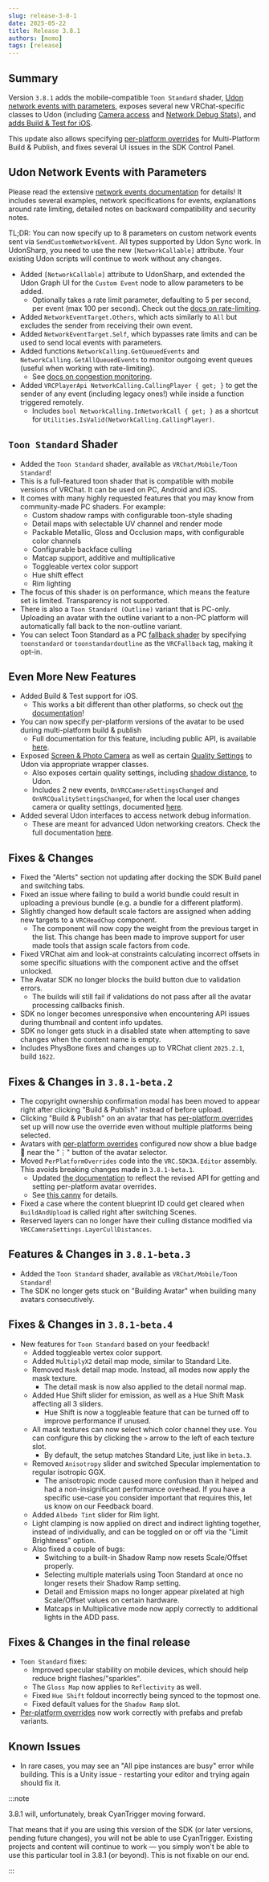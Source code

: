 ```yaml
---
slug: release-3-8-1
date: 2025-05-22
title: Release 3.8.1
authors: [momo]
tags: [release]
---
```

## Summary

Version `3.8.1` adds the mobile-compatible `Toon Standard` shader, [Udon network events with parameters](/worlds/udon/networking/events/#sending-events-with-parameters), exposes several new VRChat-specific classes to Udon (including [Camera access](/worlds/udon/vrc-graphics/vrc-camera-settings) and [Network Debug Stats](/worlds/udon/networking/network-stats)), and [adds Build & Test for iOS](/platforms/iOS/build-test-mobile).

This update also allows specifying [per-platform overrides](/avatars/per-platform-avatar-overrides) for Multi-Platform Build & Publish, and fixes several UI issues in the SDK Control Panel.

<!--truncate-->

## Udon Network Events with Parameters

Please read the extensive [network events documentation](/worlds/udon/networking/events) for details! It includes several examples, network specifications for events, explanations around rate limiting, detailed notes on backward compatibility and security notes.

TL;DR: You can now specify up to 8 parameters on custom network events sent via `SendCustomNetworkEvent`. All types supported by Udon Sync work. In UdonSharp, you need to use the new `[NetworkCallable]` attribute. Your existing Udon scripts will continue to work without any changes.

- Added `[NetworkCallable]` attribute to UdonSharp, and extended the Udon Graph UI for the `Custom Event` node to allow parameters to be added.
    - Optionally takes a rate limit parameter, defaulting to 5 per second, per event (max 100 per second). Check out the [docs on rate-limiting](/worlds/udon/networking/events#rate-limiting).
- Added `NetworkEventTarget.Others`, which acts similarly to `All` but excludes the sender from receiving their own event.
- Added `NetworkEventTarget.Self`, which bypasses rate limits and can be used to send local events with parameters.
- Added functions `NetworkCalling.GetQueuedEvents` and `NetworkCalling.GetAllQueuedEvents` to monitor outgoing event queues (useful when working with rate-limiting).
    - See [docs on congestion monitoring](/worlds/udon/networking/events#congestion-monitoring).
- Added `VRCPlayerApi NetworkCalling.CallingPlayer { get; }` to get the sender of any event (including legacy ones!) while inside a function triggered remotely.
    - Includes `bool NetworkCalling.InNetworkCall { get; }` as a shortcut for `Utilities.IsValid(NetworkCalling.CallingPlayer)`.


## `Toon Standard` Shader

- Added the `Toon Standard` shader, available as `VRChat/Mobile/Toon Standard`!
- This is a full-featured toon shader that is compatible with mobile versions of VRChat. It can be used on PC, Android and iOS.
- It comes with many highly requested features that you may know from community-made PC shaders. For example:
   - Custom shadow ramps with configurable toon-style shading
   - Detail maps with selectable UV channel and render mode
   - Packable Metallic, Gloss and Occlusion maps, with configurable color channels
   - Configurable backface culling
   - Matcap support, additive and multiplicative
   - Toggleable vertex color support
   - Hue shift effect
   - Rim lighting
- The focus of this shader is on performance, which means the feature set is limited. Transparency is not supported.
- There is also a `Toon Standard (Outline)` variant that is PC-only. Uploading an avatar with the outline variant to a non-PC platform will automatically fall back to the non-outline variant.
- You can select Toon Standard as a PC [fallback shader](https://creators.vrchat.com/avatars/shader-fallback-system/) by specifying `toonstandard` or `toonstandardoutline` as the `VRCFallback` tag, making it opt-in.


## Even More New Features

- Added Build & Test support for iOS.
    - This works a bit different than other platforms, so check out [the documentation](/platforms/iOS/build-test-mobile)!
- You can now specify per-platform versions of the avatar to be used during multi-platform build & publish
    - Full documentation for this feature, including public API, is available [here](/avatars/per-platform-avatar-overrides).
- Exposed [Screen & Photo Camera](/worlds/udon/vrc-graphics/vrc-camera-settings) as well as certain [Quality Settings](/worlds/udon/vrc-graphics/vrc-quality-settings) to Udon via appropriate wrapper classes.
    - Also exposes certain quality settings, including [shadow distance](/worlds/udon/vrc-graphics/vrc-quality-settings#shadow-distance), to Udon.
    - Includes 2 new events, `OnVRCCameraSettingsChanged` and `OnVRCQualitySettingsChanged`, for when the local user changes camera or quality settings, documented [here](/worlds/udon/graph/event-nodes/#onvrccamerasettingschanged).
- Added several Udon interfaces to access network debug information.
    - These are meant for advanced Udon networking creators. Check the full documentation [here](/worlds/udon/networking/network-stats).


## Fixes & Changes

- Fixed the "Alerts" section not updating after docking the SDK Build panel and switching tabs.
- Fixed an issue where failing to build a world bundle could result in uploading a previous bundle (e.g. a bundle for a different platform).
- Slightly changed how default scale factors are assigned when adding new targets to a `VRCHeadChop` component.
    - The component will now copy the weight from the previous target in the list. This change has been made to improve support for user made tools that assign scale factors from code.
- Fixed VRChat aim and look-at constraints calculating incorrect offsets in some specific situations with the component active and the offset unlocked.
- The Avatar SDK no longer blocks the build button due to validation errors.
    - The builds will still fail if validations do not pass after all the avatar processing callbacks finish.
- SDK no longer becomes unresponsive when encountering API issues during thumbnail and content info updates.
- SDK no longer gets stuck in a disabled state when attempting to save changes when the content name is empty.
- Includes PhysBone fixes and changes up to VRChat client `2025.2.1`, build `1622`.


## Fixes & Changes in `3.8.1-beta.2`

- The copyright ownership confirmation modal has been moved to appear right after clicking "Build & Publish" instead of before upload.
- Clicking "Build & Publish" on an avatar that has [per-platform overrides](/avatars/per-platform-avatar-overrides) set up will now use the override even without multiple platforms being selected.
- Avatars with [per-platform overrides](/avatars/per-platform-avatar-overrides) configured now show a blue badge 🔵 near the "⋮" button of the avatar selector.
- Moved `PerPlatformOverrides` code into the `VRC.SDK3A.Editor` assembly. This avoids breaking changes made in `3.8.1-beta.1`.
    - Updated [the documentation](/avatars/per-platform-avatar-overrides) to reflect the revised API for getting and setting per-platform avatar overrides.
    - See [this canny](https://feedback.vrchat.com/open-beta/p/vrcsdk-381-beta1-vrcsdk-381-beta1-has-breaking-changes-for-ivrcsdkavatarbuildera) for details.
- Fixed a case where the content blueprint ID could get cleared when `BuildAndUpload` is called right after switching Scenes.
- Reserved layers can no longer have their culling distance modified via `VRCCameraSettings.LayerCullDistances`.


## Features & Changes in `3.8.1-beta.3`

- Added the `Toon Standard` shader, available as `VRChat/Mobile/Toon Standard`!
- The SDK no longer gets stuck on "Building Avatar" when building many avatars consecutively.


## Fixes & Changes in `3.8.1-beta.4`

- New features for `Toon Standard` based on your feedback!
    - Added toggleable vertex color support.
    - Added `MultiplyX2` detail map mode, similar to Standard Lite.
    - Removed `Mask` detail map mode. Instead, all modes now apply the mask texture.
        - The detail mask is now also applied to the detail normal map.
    - Added Hue Shift slider for emission, as well as a Hue Shift Mask affecting all 3 sliders.
        - Hue Shift is now a toggleable feature that can be turned off to improve performance if unused.
    - All mask textures can now select which color channel they use. You can configure this by clicking the `>` arrow to the left of each texture slot.
        - By default, the setup matches Standard Lite, just like in `beta.3`.
    - Removed `Anisotropy` slider and switched Specular implementation to regular isotropic GGX.
        - The anisotropic mode caused more confusion than it helped and had a non-insignificant performance overhead. If you have a specific use-case you consider important that requires this, let us know on our Feedback board.
    - Added `Albedo Tint` slider for Rim light.
    - Light clamping is now applied on direct and indirect lighting together, instead of individually, and can be toggled on or off via the "Limit Brightness" option.
    - Also fixed a couple of bugs:
        - Switching to a built-in Shadow Ramp now resets Scale/Offset properly.
        - Selecting multiple materials using Toon Standard at once no longer resets their Shadow Ramp setting.
        - Detail and Emission maps no longer appear pixelated at high Scale/Offset values on certain hardware.
        - Matcaps in Multiplicative mode now apply correctly to additional lights in the ADD pass.


## Fixes & Changes in the final release

- `Toon Standard` fixes:
    - Improved specular stability on mobile devices, which should help reduce bright flashes/"sparkles".
    - The `Gloss Map` now applies to `Reflectivity` as well.
    - Fixed `Hue Shift` foldout incorrectly being synced to the topmost one.
    - Fixed default values for the `Shadow Ramp` slot.
- [Per-platform overrides](/avatars/per-platform-avatar-overrides) now work correctly with prefabs and prefab variants.


## Known Issues

- In rare cases, you may see an "All pipe instances are busy" error while building. This is a Unity issue - restarting your editor and trying again should fix it.

:::note

3.8.1 will, unfortunately, break CyanTrigger moving forward.

That means that if you are using this version of the SDK (or later versions, pending future changes), you will not be able to use CyanTrigger. Existing projects and content will continue to work — you simply won't be able to use this particular tool in 3.8.1 (or beyond). This is not fixable on our end.

:::